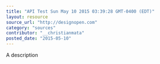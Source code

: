 ```yaml
---
title: "API Test Sun May 10 2015 03:39:28 GMT-0400 (EDT)"
layout: resource
source_url: "http://designopen.com"
category: "sources"
contributor: "__christianmata"
posted_date: "2015-05-10"
---
```

A description